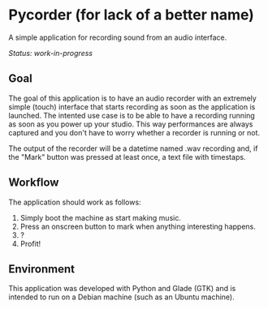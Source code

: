 # Pycorder (for lack of a better name)
A simple application for recording sound from an audio interface.

*Status: work-in-progress*

## Goal
The goal of this application is to have an audio recorder with an extremely simple (touch) interface that starts recording as soon as the application 
is launched. The intented use case is to be able to have a recording running as soon as you power up your studio. This way performances are always captured 
and you don't have to worry whether a recorder is running or not.

The output of the recorder will be a datetime named .wav recording and, if the "Mark" button was pressed at least once, a text file with timestaps.

## Workflow
The application should work as follows:
1. Simply boot the machine as start making music. 
2. Press an onscreen button to mark when anything interesting happens.
3. ?
4. Profit!

## Environment
This application was developed with Python and Glade (GTK) and is intended to run on a Debian machine (such as an Ubuntu machine).
